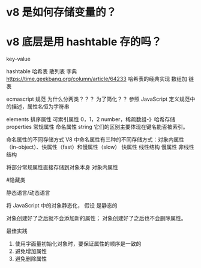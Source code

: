 # v8 是如何存储变量的？
# v8 底层是用 hashtable 存的吗？
key-value

hashtable
哈希表
散列表
字典
https://time.geekbang.org/column/article/64233
哈希表的经典实现
数组加 链表

ecmascript 规范
为什么分两类？？？
为了简化？？
参照 JavaScript 定义规范中的描述，属性名恒为字符串

elements 排序属性 可索引属性 0，1，2 number，稀疏数组-》哈希存储
properties 常规属性 命名属性 string
它们的区别主要体现在键名能否被索引。

命名属性的不同存储方式
V8 中命名属性有三种的不同存储方式：对象内属性（in-object）、快属性（fast）和慢属性（slow）
快属性 线性结构
慢属性 非线性结构
 
将部分常规属性直接存储到对象本身 对象内属性

#隐藏类

静态语言/动态语言

将 JavaScript 中的对象静态化，
假设 是静态的

对象创建好了之后就不会添加新的属性；
对象创建好了之后也不会删除属性。

最佳实践
1. 使用字面量初始化对象时，要保证属性的顺序是一致的
2. 避免增加属性
3. 避免删除属性